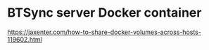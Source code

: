# BTSync server Docker container
https://jaxenter.com/how-to-share-docker-volumes-across-hosts-119602.html
